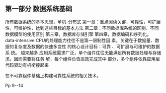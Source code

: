 
## 第一部分 数据系统基础
 所有数据系统的基本思想，单机-分布式
 第一章：重点阅读关键，可靠性，可扩展性，可维护性，达到这些目标的基本方法
 第二章：不同数据库系统的区别，不同数据模型的使用区别
 第三章，数据库存储引擎
 第四章，数据编码和序列化。
 data-intensive
 CPU的处理能力往往不是第一限制性因
素，关键在于数据量、数据的复杂度及数据的快速多变性
的核心设计目标：可靠 、可扩展与可维护的数据系
统。
越来越多 应用系统需求广泛，单个组件往往无能满足所有数据处理与存储求。因而需要将任务 解，每个组件负责高效完成其中 部分，多个组件依靠应用层代码驱动有机衔接起来

在不可靠组件基础上构建可靠性系统的相关技术。

Pp 9--14